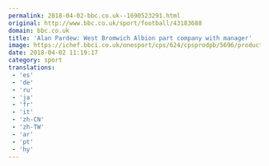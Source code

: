 ```yaml
---
permalink: 2018-04-02-bbc.co.uk--1690523291.html
original: http://www.bbc.co.uk/sport/football/43183688
domain: bbc.co.uk
title: 'Alan Pardew: West Bromwich Albion part company with manager'
image: https://ichef.bbci.co.uk/onesport/cps/624/cpsprodpb/5696/production/_100166122_alan_pardew_getty_01.jpg
date: 2018-04-02 11:19:17
category: sport
translations: 
 - 'es'
 - 'de'
 - 'ru'
 - 'ja'
 - 'fr'
 - 'it'
 - 'zh-CN'
 - 'zh-TW'
 - 'ar'
 - 'pt'
 - 'hy'
---
```


